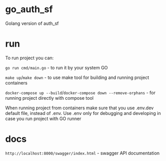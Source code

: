 # go_auth_sf
Golang version of auth_sf

# run
To run project you can:

`go run cmd/main.go` - to run it by your system GO

`make up`/`make down` - to use make tool for building and running project containers

`docker-compose up --build`/`docker-compose down --remove-orphans` - for running project directly with compose tool

When running project from containers make sure that you use .env.dev default file, instead of .env.
Use .env only for debugging and developing in case you run project with GO runner

# docs
`http://localhost:8000/swagger/index.html` - swagger API documentation
